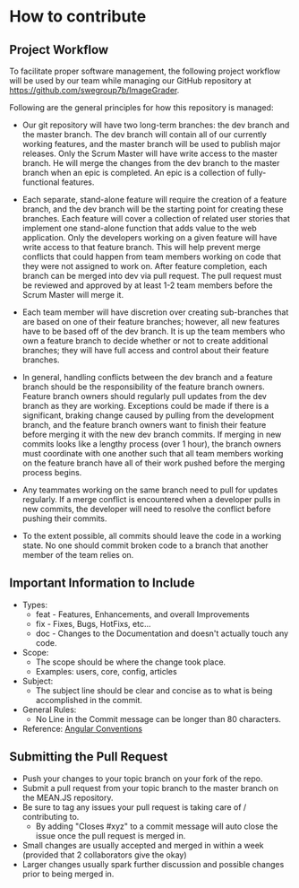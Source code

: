 # How to contribute

## Project​ ​Workflow
To facilitate proper software management, the following project workflow will be used by our
team while managing our GitHub repository at https://github.com/swegroup7b/ImageGrader.

Following are the general principles for how this repository is managed:

* Our git repository will have two long-term branches: the dev branch and the master
branch. The dev branch will contain all of our currently working features, and the master
branch will be used to publish major releases. Only the Scrum Master will have write
access to the master branch. He will merge the changes from the dev branch to the
master branch when an epic is completed. An epic is a collection of fully-functional
features.

* Each separate, stand-alone feature will require the creation of a feature branch, and the
dev branch will be the starting point for creating these branches. Each feature will cover
a collection of related user stories that implement one stand-alone function that adds
value to the web application. Only the developers working on a given feature will have write
access to that feature branch. This will help prevent merge conflicts that could happen
from team members working on code that they were not assigned to work on. After
feature completion, each branch can be merged into dev via pull request. The pull
request must be reviewed and approved by at least 1-2 team members before the Scrum
Master will merge it.

* Each team member will have discretion over creating sub-branches that are based on
one of their feature branches; however, all new features have to be based off of the dev
branch. It is up the team members who own a feature branch to decide whether or
not to create additional branches; they will have full access and control about their
feature branches.

* In general, handling conflicts between the dev branch and a feature branch should be
the responsibility of the feature branch owners. Feature branch owners should regularly
pull updates from the dev branch as they are working. Exceptions could be made if there
is a significant, braking change caused by pulling from the development branch, and the
feature branch owners want to finish their feature before merging it with the new dev
branch commits. If merging in new commits looks like a lengthy process (over 1 hour),
the branch owners must coordinate with one another such that all team members
working on the feature branch have all of their work pushed before the merging process
begins.

* Any teammates working on the same branch need to pull for updates regularly. If a
merge conflict is encountered when a developer pulls in new commits, the developer will
need to resolve the conflict before pushing their commits.

* To the extent possible, all commits should leave the code in a working state. No one
should commit broken code to a branch that another member of the team relies on.

## Important Information to Include
* Types:
  * feat - Features, Enhancements, and overall Improvements
  * fix - Fixes, Bugs, HotFixs, etc...
  * doc - Changes to the Documentation and doesn't actually touch any code.
* Scope:
  * The scope should be where the change took place.
  * Examples: users, core, config, articles
* Subject:
  * The subject line should be clear and concise as to what is being accomplished in the commit.
* General Rules:
  * No Line in the Commit message can be longer than 80 characters.
* Reference: [Angular Conventions](https://github.com/ajoslin/conventional-changelog/blob/master/conventions/angular.md)


## Submitting the Pull Request

* Push your changes to your topic branch on your fork of the repo.
* Submit a pull request from your topic branch to the master branch on the MEAN.JS repository.
* Be sure to tag any issues your pull request is taking care of / contributing to.
	* By adding "Closes #xyz" to a commit message will auto close the issue once the pull request is merged in.
* Small changes are usually accepted and merged in within a week (provided that 2 collaborators give the okay)
* Larger changes usually spark further discussion and possible changes prior to being merged in.
